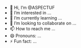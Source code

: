 - 👋 Hi, I’m @ASPECTUF
- 👀 I’m interested in ...
- 🌱 I’m currently learning ...
- 💞️ I’m looking to collaborate on ...
- 📫 How to reach me ...
- 😄 Pronouns: ...
- ⚡ Fun fact: ...

<!---
ASPECTUF/ASPECTUF is a ✨ special ✨ repository because its `README.md` (this file) appears on your GitHub profile.
You can click the Preview link to take a look at your changes.
--->

